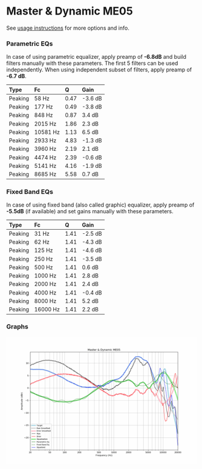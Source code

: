 # Master & Dynamic ME05
See [usage instructions](https://github.com/jaakkopasanen/AutoEq#usage) for more options and info.

### Parametric EQs
In case of using parametric equalizer, apply preamp of **-6.8dB** and build filters manually
with these parameters. The first 5 filters can be used independently.
When using independent subset of filters, apply preamp of **-6.7 dB**.

| Type    | Fc       |    Q | Gain    |
|:--------|:---------|:-----|:--------|
| Peaking | 58 Hz    | 0.47 | -3.6 dB |
| Peaking | 177 Hz   | 0.49 | -3.8 dB |
| Peaking | 848 Hz   | 0.87 | 3.4 dB  |
| Peaking | 2015 Hz  | 1.86 | 2.3 dB  |
| Peaking | 10581 Hz | 1.13 | 6.5 dB  |
| Peaking | 2933 Hz  | 4.83 | -1.3 dB |
| Peaking | 3960 Hz  | 2.19 | 2.1 dB  |
| Peaking | 4474 Hz  | 2.39 | -0.6 dB |
| Peaking | 5141 Hz  | 4.16 | -1.9 dB |
| Peaking | 8685 Hz  | 5.58 | 0.7 dB  |

### Fixed Band EQs
In case of using fixed band (also called graphic) equalizer, apply preamp of **-5.5dB**
(if available) and set gains manually with these parameters.

| Type    | Fc       |    Q | Gain    |
|:--------|:---------|:-----|:--------|
| Peaking | 31 Hz    | 1.41 | -2.5 dB |
| Peaking | 62 Hz    | 1.41 | -4.3 dB |
| Peaking | 125 Hz   | 1.41 | -4.6 dB |
| Peaking | 250 Hz   | 1.41 | -3.5 dB |
| Peaking | 500 Hz   | 1.41 | 0.6 dB  |
| Peaking | 1000 Hz  | 1.41 | 2.8 dB  |
| Peaking | 2000 Hz  | 1.41 | 2.4 dB  |
| Peaking | 4000 Hz  | 1.41 | -0.4 dB |
| Peaking | 8000 Hz  | 1.41 | 5.2 dB  |
| Peaking | 16000 Hz | 1.41 | 2.2 dB  |

### Graphs
![](./Master%20&%20Dynamic%20ME05.png)